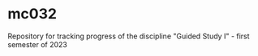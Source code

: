 # mc032
Repository for tracking progress of the discipline "Guided Study I" - first semester of 2023

